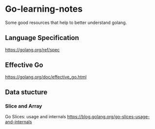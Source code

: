 # Go-learning-notes
Some good resources that help to better understand golang.

## Language Specification
https://golang.org/ref/spec

## Effective Go
https://golang.org/doc/effective_go.html

## Data stucture
### Slice and Array
Go Slices: usage and internals  https://blog.golang.org/go-slices-usage-and-internals

